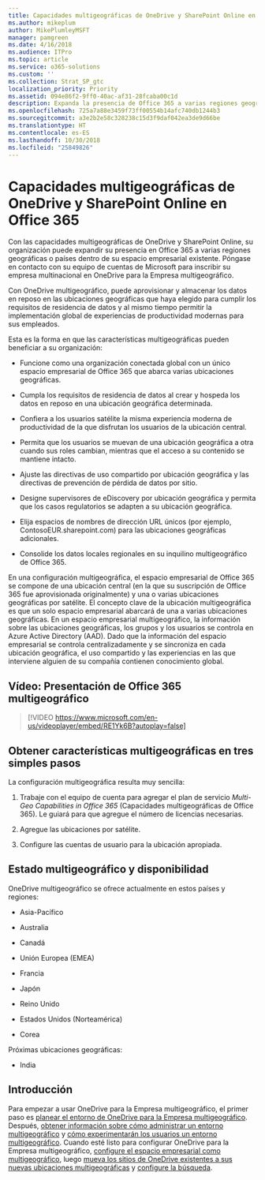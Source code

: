 ```yaml
---
title: Capacidades multigeográficas de OneDrive y SharePoint Online en Office 365
ms.author: mikeplum
author: MikePlumleyMSFT
manager: pamgreen
ms.date: 4/16/2018
ms.audience: ITPro
ms.topic: article
ms.service: o365-solutions
ms.custom: ''
ms.collection: Strat_SP_gtc
localization_priority: Priority
ms.assetid: 094e86f2-9ff0-40ac-af31-28fcaba00c1d
description: Expanda la presencia de Office 365 a varias regiones geográficas con las capacidades multigeográficas de OneDrive y SharePoint Online.
ms.openlocfilehash: 725a7a88e3459f73ff00554b14afc740db1244b3
ms.sourcegitcommit: a3e2b2e58c328238c15d3f9daf042ea3de9d66be
ms.translationtype: HT
ms.contentlocale: es-ES
ms.lasthandoff: 10/30/2018
ms.locfileid: "25849826"
---
```

# <a name="multi-geo-capabilities-in-onedrive-and-sharepoint-online-in-office-365"></a>Capacidades multigeográficas de OneDrive y SharePoint Online en Office 365

Con las capacidades multigeográficas de OneDrive y SharePoint Online, su organización puede expandir su presencia en Office 365 a varias regiones geográficas o países dentro de su espacio empresarial existente. Póngase en contacto con su equipo de cuentas de Microsoft para inscribir su empresa multinacional en OneDrive para la Empresa multigeográfico.
  
Con OneDrive multigeográfico, puede aprovisionar y almacenar los datos en reposo en las ubicaciones geográficas que haya elegido para cumplir los requisitos de residencia de datos y al mismo tiempo permitir la implementación global de experiencias de productividad modernas para sus empleados.
  
Esta es la forma en que las características multigeográficas pueden beneficiar a su organización:
  
- Funcione como una organización conectada global con un único espacio empresarial de Office 365 que abarca varias ubicaciones geográficas.
    
- Cumpla los requisitos de residencia de datos al crear y hospeda los datos en reposo en una ubicación geográfica determinada.
    
- Confiera a los usuarios satélite la misma experiencia moderna de productividad de la que disfrutan los usuarios de la ubicación central.
    
- Permita que los usuarios se muevan de una ubicación geográfica a otra cuando sus roles cambian, mientras que el acceso a su contenido se mantiene intacto.
    
- Ajuste las directivas de uso compartido por ubicación geográfica y las directivas de prevención de pérdida de datos por sitio.
    
- Designe supervisores de eDiscovery por ubicación geográfica y permita que los casos regulatorios se adapten a su ubicación geográfica.
    
- Elija espacios de nombres de dirección URL únicos (por ejemplo, ContosoEUR.sharepoint.com) para las ubicaciones geográficas adicionales.
    
- Consolide los datos locales regionales en su inquilino multigeográfico de Office 365.
    
En una configuración multigeográfica, el espacio empresarial de Office 365 se compone de una ubicación central (en la que su suscripción de Office 365 fue aprovisionada originalmente) y una o varias ubicaciones geográficas por satélite. El concepto clave de la ubicación multigeográfica es que un solo espacio empresarial abarcará de una a varias ubicaciones geográficas. En un espacio empresarial multigeográfico, la información sobre las ubicaciones geográficas, los grupos y los usuarios se controla en Azure Active Directory (AAD). Dado que la información del espacio empresarial se controla centralizadamente y se sincroniza en cada ubicación geográfica, el uso compartido y las experiencias en las que interviene alguien de su compañía contienen conocimiento global.

## <a name="video-introducing-office-365-multi-geo"></a>Vídeo: Presentación de Office 365 multigeográfico

> [!VIDEO https://www.microsoft.com/en-us/videoplayer/embed/RE1Yk6B?autoplay=false]
  
## <a name="get-multi-geo-features-in-three-simple-steps"></a>Obtener características multigeográficas en tres simples pasos

La configuración multigeográfica resulta muy sencilla:
  
1. Trabaje con el equipo de cuenta para agregar el plan de servicio _Multi-Geo Capabilities in Office 365_ (Capacidades multigeográficas de Office 365). Le guiará para que agregue el número de licencias necesarias.
    
2. Agregue las ubicaciones por satélite.
    
3. Configure las cuentas de usuario para la ubicación apropiada.
    
## <a name="multi-geo-status-and-availability"></a>Estado multigeográfico y disponibilidad

OneDrive multigeográfico se ofrece actualmente en estos países y regiones:
  
- Asia-Pacífico
    
- Australia
    
- Canadá
    
- Unión Europea (EMEA)

- Francia
    
- Japón
    
- Reino Unido
    
- Estados Unidos (Norteamérica)
    
- Corea
      
Próximas ubicaciones geográficas:
  
- India
    
## <a name="getting-started"></a>Introducción

Para empezar a usar OneDrive para la Empresa multigeográfico, el primer paso es [planear el entorno de OneDrive para la Empresa multigeográfico](plan-for-multi-geo.md). Después, [obtener información sobre cómo administrar un entorno multigeográfico](administering-a-multi-geo-environment.md) y [cómo experimentarán los usuarios un entorno multigeográfico](multi-geo-user-experience.md). Cuando esté listo para configurar OneDrive para la Empresa multigeográfico, [configure el espacio empresarial como multigeográfico](multi-geo-tenant-configuration.md), luego [mueva los sitios de OneDrive existentes a sus nuevas ubicaciones multigeográficas](move-onedrive-between-geo-locations.md) y [configure la búsqueda](configure-search-for-multi-geo.md).
